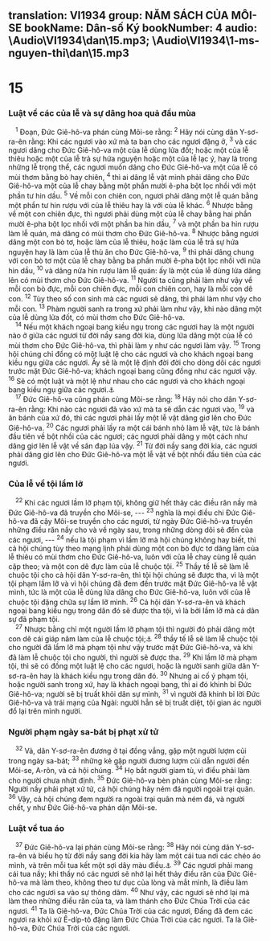 translation: VI1934
group: NĂM SÁCH CỦA MÔI-SE
bookName: Dân-số Ký 
bookNumber: 4
audio: \Audio\VI1934\dan\15.mp3; \Audio\VI1934\1-ms-nguyen-thi\dan\15.mp3
-------

<div class="title"><h1>15</h1><h3>Luật về các của lễ và sự dâng hoa quả đầu mùa</h3></div>
<span class="verse dan_15_1"> <sup>1</sup> Đoạn, Đức Giê-hô-va phán cùng Môi-se rằng: </span>
<span class="verse dan_15_2"><sup>2</sup> Hãy nói cùng dân Y-sơ-ra-ên rằng: Khi các ngươi vào xứ mà ta ban cho các ngươi đặng ở, </span>
<span class="verse dan_15_3"><sup>3</sup> và các ngươi dâng cho Đức Giê-hô-va một của lễ dùng lửa đốt; hoặc một của lễ thiêu hoặc một của lễ trả sự hứa nguyện hoặc một của lễ lạc ý, hay là trong những lễ trọng thể, các ngươi muốn dâng cho Đức Giê-hô-va một của lễ có mùi thơm bằng bò hay chiên, </span>
<span class="verse dan_15_4"><sup>4</sup> thì ai dâng lễ vật mình phải dâng cho Đức Giê-hô-va một của lễ chay bằng một phần mười ê-pha bột lọc nhồi với một phần tư hin dầu. </span>
<span class="verse dan_15_5"><sup>5</sup> Về mỗi con chiên con, ngươi phải dâng một lễ quán bằng một phần tư hin rượu với của lễ thiêu hay là với của lễ khác. </span>
<span class="verse dan_15_6"><sup>6</sup> Nhược bằng về một con chiên đực, thì ngươi phải dùng một của lễ chay bằng hai phần mười ê-pha bột lọc nhồi với một phần ba hin dầu, </span>
<span class="verse dan_15_7"><sup>7</sup> và một phần ba hin rượu làm lễ quán, mà dâng có mùi thơm cho Đức Giê-hô-va. </span>
<span class="verse dan_15_8"><sup>8</sup> Nhược bằng ngươi dâng một con bò tơ, hoặc làm của lễ thiêu, hoặc làm của lễ trả sự hứa nguyện hay là làm của lễ thù ân cho Đức Giê-hô-va, </span>
<span class="verse dan_15_9"><sup>9</sup> thì phải dâng chung với con bò tơ một của lễ chay bằng ba phần mười ê-pha bột lọc nhồi với nửa hin dầu, </span>
<span class="verse dan_15_10"><sup>10</sup> và dâng nửa hin rượu làm lễ quán: ấy là một của lễ dùng lửa dâng lên có mùi thơm cho Đức Giê-hô-va. </span>
<span class="verse dan_15_11"><sup>11</sup> Người ta cũng phải làm như vậy về mỗi con bò đực, mỗi con chiên đực, mỗi con chiên con, hay là mỗi con dê con. </span>
<span class="verse dan_15_12"><sup>12</sup> Tùy theo số con sinh mà các ngươi sẽ dâng, thì phải làm như vậy cho mỗi con. </span>
<span class="verse dan_15_13"><sup>13</sup> Phàm người sanh ra trong xứ phải làm như vậy, khi nào dâng một của lễ dùng lửa đốt, có mùi thơm cho Đức Giê-hô-va. <br/></span>
<span class="verse dan_15_14"> <sup>14</sup> Nếu một khách ngoại bang kiều ngụ trong các ngươi hay là một người nào ở giữa các ngươi từ đời nầy sang đời kia, dùng lửa dâng một của lễ có mùi thơm cho Đức Giê-hô-va, thì phải làm y như các ngươi làm vậy. </span>
<span class="verse dan_15_15"><sup>15</sup> Trong hội chúng chỉ đồng có một luật lệ cho các ngươi và cho khách ngoại bang kiều ngụ giữa các ngươi. Ấy sẽ là một lệ định đời đời cho dòng dõi các ngươi trước mặt Đức Giê-hô-va; khách ngoại bang cũng đồng như các ngươi vậy. </span>
<span class="verse dan_15_16"><sup>16</sup> Sẽ có một luật và một lệ như nhau cho các ngươi và cho khách ngoại bang kiều ngụ giữa các ngươi.<a data-toggle="tooltip" data-placement="bottom" title="Le 24:22">⚓</a><br/></span>
<span class="verse dan_15_17"> <sup>17</sup> Đức Giê-hô-va cũng phán cùng Môi-se rằng: </span>
<span class="verse dan_15_18"><sup>18</sup> Hãy nói cho dân Y-sơ-ra-ên rằng: Khi nào các ngươi đã vào xứ mà ta sẽ dẫn các ngươi vào, </span>
<span class="verse dan_15_19"><sup>19</sup> và ăn bánh của xứ đó, thì các ngươi phải lấy một lễ vật dâng giơ lên cho Đức Giê-hô-va. </span>
<span class="verse dan_15_20"><sup>20</sup> Các ngươi phải lấy ra một cái bánh nhỏ làm lễ vật, tức là bánh đầu tiên về bột nhồi của các ngươi; các ngươi phải dâng y một cách như dâng giơ lên lễ vật về sân đạp lúa vậy. </span>
<span class="verse dan_15_21"><sup>21</sup> Từ đời nầy sang đời kia, các ngươi phải dâng giơ lên cho Đức Giê-hô-va một lễ vật về bột nhồi đầu tiên của các ngươi. <br/></span>
<div class="title"><h3>Của lễ về tội lầm lỡ</h3></div>
<span class="verse dan_15_22"> <sup>22</sup> Khi các ngươi lầm lỡ phạm tội, không giữ hết thảy các điều răn nầy mà Đức Giê-hô-va đã truyền cho Môi-se, --- </span>
<span class="verse dan_15_23"><sup>23</sup> nghĩa là mọi điều chi Đức Giê-hô-va đã cậy Môi-se truyền cho các ngươi, từ ngày Đức Giê-hô-va truyền những điều răn nầy cho và về ngày sau, trong những dòng dõi sẽ đến của các ngươi, --- </span>
<span class="verse dan_15_24"><sup>24</sup> nếu là tội phạm vì lầm lỡ mà hội chúng không hay biết, thì cả hội chúng tùy theo mạng lịnh phải dùng một con bò đực tơ dâng làm của lễ thiêu có mùi thơm cho Đức Giê-hô-va, luôn với của lễ chay cùng lễ quán cặp theo; và một con dê đực làm của lễ chuộc tội. </span>
<span class="verse dan_15_25"><sup>25</sup> Thầy tế lễ sẽ làm lễ chuộc tội cho cả hội dân Y-sơ-ra-ên, thì tội hội chúng sẽ được tha, vì là một tội phạm lầm lỡ và vì hội chúng đã đem đến trước mặt Đức Giê-hô-va lễ vật mình, tức là một của lễ dùng lửa dâng cho Đức Giê-hô-va, luôn với của lễ chuộc tội đặng chữa sự lầm lỡ mình. </span>
<span class="verse dan_15_26"><sup>26</sup> Cả hội dân Y-sơ-ra-ên và khách ngoại bang kiều ngụ trong dân đó sẽ được tha tội, vì là bởi lầm lỡ mà cả dân sự đã phạm tội. <br/></span>
<span class="verse dan_15_27"> <sup>27</sup> Nhược bằng chỉ một người lầm lỡ phạm tội thì người đó phải dâng một con dê cái giáp năm làm của lễ chuộc tội;<a data-toggle="tooltip" data-placement="bottom" title="Le 4:27-31">⚓</a></span>
<span class="verse dan_15_28"><sup>28</sup> thầy tế lễ sẽ làm lễ chuộc tội cho người đã lầm lỡ mà phạm tội như vậy trước mặt Đức Giê-hô-va, và khi đã làm lễ chuộc tội cho người, thì người sẽ được tha. </span>
<span class="verse dan_15_29"><sup>29</sup> Khi lầm lỡ mà phạm tội, thì sẽ có đồng một luật lệ cho các ngươi, hoặc là người sanh giữa dân Y-sơ-ra-ên hay là khách kiều ngụ trong dân đó. </span>
<span class="verse dan_15_30"><sup>30</sup> Nhưng ai cố ý phạm tội, hoặc người sanh trong xứ, hay là khách ngoại bang, thì ai đó khinh bỉ Đức Giê-hô-va; người sẽ bị truất khỏi dân sự mình, </span>
<span class="verse dan_15_31"><sup>31</sup> vì người đã khinh bỉ lời Đức Giê-hô-va và trái mạng của Ngài: người hẳn sẽ bị truất diệt, tội gian ác người đổ lại trên mình người. <br/></span>
<div class="title"><h3>Người phạm ngày sa-bát bị phạt xử tử</h3></div>
<span class="verse dan_15_32"> <sup>32</sup> Vả, dân Y-sơ-ra-ên đương ở tại đồng vắng, gặp một người lượm củi trong ngày sa-bát; </span>
<span class="verse dan_15_33"><sup>33</sup> những kẻ gặp người đương lượm củi dẫn người đến Môi-se, A-rôn, và cả hội chúng. </span>
<span class="verse dan_15_34"><sup>34</sup> Họ bắt người giam tù, vì điều phải làm cho người chưa nhứt định. </span>
<span class="verse dan_15_35"><sup>35</sup> Đức Giê-hô-va bèn phán cùng Môi-se rằng: Người nầy phải phạt xử tử, cả hội chúng hãy ném đá người ngoài trại quân. </span>
<span class="verse dan_15_36"><sup>36</sup> Vậy, cả hội chúng đem người ra ngoài trại quân mà ném đá, và người chết, y như Đức Giê-hô-va phán dặn Môi-se. <br/></span>
<div class="title"><h3>Luật về tua áo</h3></div>
<span class="verse dan_15_37"> <sup>37</sup> Đức Giê-hô-va lại phán cùng Môi-se rằng: </span>
<span class="verse dan_15_38"><sup>38</sup> Hãy nói cùng dân Y-sơ-ra-ên và biểu họ từ đời nầy sang đời kia hãy làm một cái tua nơi các chéo áo mình, và trên mỗi tua kết một sợi dây màu điều.<a data-toggle="tooltip" data-placement="bottom" title="Phu 22:12">⚓</a></span>
<span class="verse dan_15_39"><sup>39</sup> Các ngươi phải mang cái tua nầy; khi thấy nó các ngươi sẽ nhớ lại hết thảy điều răn của Đức Giê-hô-va mà làm theo, không theo tư dục của lòng và mắt mình, là điều làm cho các ngươi sa vào sự thông dâm. </span>
<span class="verse dan_15_40"><sup>40</sup> Như vậy, các ngươi sẽ nhớ lại mà làm theo những điều răn của ta, và làm thánh cho Đức Chúa Trời của các ngươi. </span>
<span class="verse dan_15_41"><sup>41</sup> Ta là Giê-hô-va, Đức Chúa Trời của các ngươi, Đấng đã đem các ngươi ra khỏi xứ Ê-díp-tô đặng làm Đức Chúa Trời của các ngươi. Ta là Giê-hô-va, Đức Chúa Trời của các ngươi. <br/></span>
